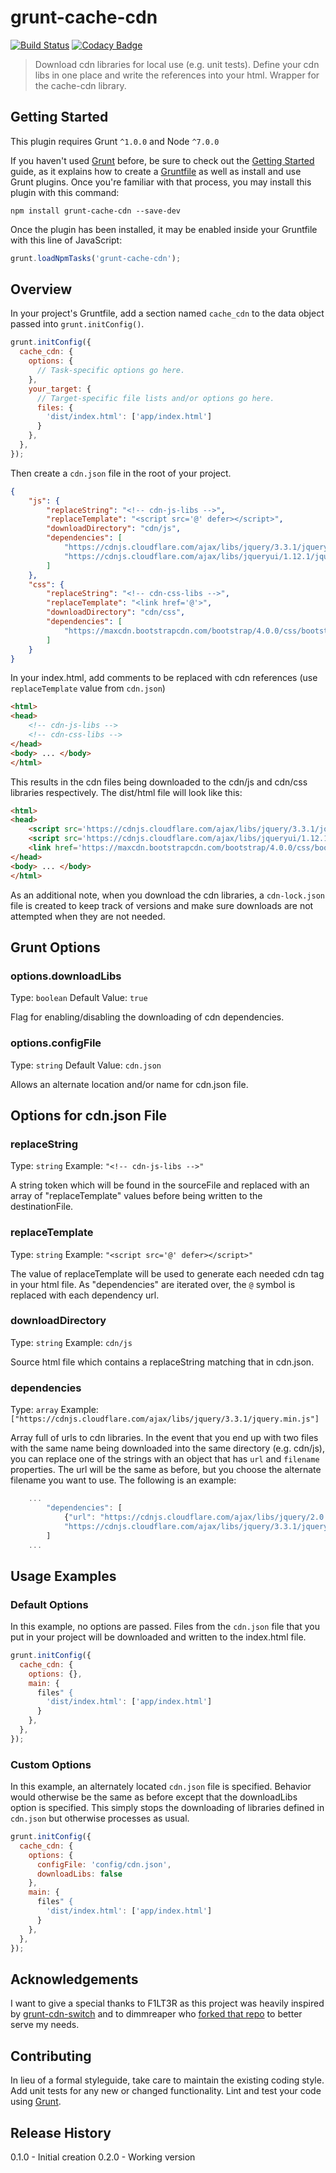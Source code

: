 # grunt-cache-cdn

[![Build Status](https://travis-ci.org/cmplank/grunt-cache-cdn.svg?branch=master)](https://travis-ci.org/cmplank/grunt-cache-cdn)
[![Codacy Badge](https://api.codacy.com/project/badge/Grade/04a3a50a63c64c26ae7deda67dc98308)](https://www.codacy.com/app/cmplank/grunt-cache-cdn?utm_source=github.com&amp;utm_medium=referral&amp;utm_content=cmplank/grunt-cache-cdn&amp;utm_campaign=Badge_Grade)

> Download cdn libraries for local use (e.g. unit tests). Define your cdn libs in one place and write the references into your html. Wrapper for the cache-cdn library.

## Getting Started
This plugin requires Grunt `^1.0.0` and Node `^7.0.0`

If you haven't used [Grunt](http://gruntjs.com/) before, be sure to check out the [Getting Started](http://gruntjs.com/getting-started) guide, as it explains how to create a [Gruntfile](http://gruntjs.com/sample-gruntfile) as well as install and use Grunt plugins. Once you're familiar with that process, you may install this plugin with this command:

```shell
npm install grunt-cache-cdn --save-dev
```

Once the plugin has been installed, it may be enabled inside your Gruntfile with this line of JavaScript:

```js
grunt.loadNpmTasks('grunt-cache-cdn');
```

## Overview
In your project's Gruntfile, add a section named `cache_cdn` to the data object passed into `grunt.initConfig()`.

```js
grunt.initConfig({
  cache_cdn: {
    options: {
      // Task-specific options go here.
    },
    your_target: {
      // Target-specific file lists and/or options go here.
      files: {
        'dist/index.html': ['app/index.html']
      }
    },
  },
});
```

Then create a `cdn.json` file in the root of your project.

```json
{
    "js": {
        "replaceString": "<!-- cdn-js-libs -->",
        "replaceTemplate": "<script src='@' defer></script>",
        "downloadDirectory": "cdn/js",
        "dependencies": [
            "https://cdnjs.cloudflare.com/ajax/libs/jquery/3.3.1/jquery.min.js",
            "https://cdnjs.cloudflare.com/ajax/libs/jqueryui/1.12.1/jquery-ui.min.js"
        ]
    },
    "css": {
        "replaceString": "<!-- cdn-css-libs -->",
        "replaceTemplate": "<link href='@'>",
        "downloadDirectory": "cdn/css",
        "dependencies": [
            "https://maxcdn.bootstrapcdn.com/bootstrap/4.0.0/css/bootstrap.min.css"
        ]
    }
}
```

In your index.html, add comments to be replaced with cdn references (use `replaceTemplate` value from `cdn.json`)

```html
<html>
<head>
    <!-- cdn-js-libs -->
    <!-- cdn-css-libs -->
</head>
<body> ... </body>
</html>
```

This results in the cdn files being downloaded to the cdn/js and cdn/css libraries respectively. The dist/html file will look like this:

```html
<html>
<head>
    <script src='https://cdnjs.cloudflare.com/ajax/libs/jquery/3.3.1/jquery.min.js' defer></script>
    <script src='https://cdnjs.cloudflare.com/ajax/libs/jqueryui/1.12.1/jquery-ui.min.js' defer></script>
    <link href='https://maxcdn.bootstrapcdn.com/bootstrap/4.0.0/css/bootstrap.min.css'>
</head>
<body> ... </body>
</html>
```

As an additional note, when you download the cdn libraries, a `cdn-lock.json` file is created to keep track of versions and make sure downloads are not attempted when they are not needed.

## Grunt Options

### options.downloadLibs
Type: `boolean`
Default Value: `true`

Flag for enabling/disabling the downloading of cdn dependencies.

### options.configFile
Type: `string`
Default Value: `cdn.json`

Allows an alternate location and/or name for cdn.json file.

## Options for cdn.json File

### replaceString
Type: `string`
Example: `"<!-- cdn-js-libs -->"`

A string token which will be found in the sourceFile and replaced with an array of "replaceTemplate" values before being written to the destinationFile.

### replaceTemplate
Type: `string`
Example: `"<script src='@' defer></script>"`

The value of replaceTemplate will be used to generate each needed cdn tag in your html file. As "dependencies" are iterated over, the `@` symbol is replaced with each dependency url.

### downloadDirectory
Type: `string`
Example: `cdn/js`

Source html file which contains a replaceString matching that in cdn.json.

### dependencies
Type: `array`
Example: `["https://cdnjs.cloudflare.com/ajax/libs/jquery/3.3.1/jquery.min.js"]`

Array full of urls to cdn libraries. In the event that you end up with two files with the same name being downloaded into the same directory (e.g. cdn/js), you can replace one of the strings with an object that has `url` and `filename` properties. The url will be the same as before, but you choose the alternate filename you want to use. The following is an example:

```javascript
    ...
        "dependencies": [
            {"url": "https://cdnjs.cloudflare.com/ajax/libs/jquery/2.0.0/jquery.min.js", "filename": "jquery2.min.js"},
            "https://cdnjs.cloudflare.com/ajax/libs/jquery/3.3.1/jquery.min.js"
        ]
    ...
```

## Usage Examples

### Default Options
In this example, no options are passed. Files from the `cdn.json` file that you put in your project will be downloaded and written to the index.html file.

```js
grunt.initConfig({
  cache_cdn: {
    options: {},
    main: {
      files" {
        'dist/index.html': ['app/index.html']
      }
    },
  },
});
```

### Custom Options
In this example, an alternately located `cdn.json` file is specified. Behavior would otherwise be the same as before except that the downloadLibs option is specified. This simply stops the downloading of libraries defined in `cdn.json` but otherwise processes as usual.

```js
grunt.initConfig({
  cache_cdn: {
    options: {
      configFile: 'config/cdn.json',
      downloadLibs: false
    },
    main: {
      files" {
        'dist/index.html': ['app/index.html']
      }
    },
  },
});
```


## Acknowledgements

I want to give a special thanks to F1LT3R as this project was heavily inspired by [grunt-cdn-switch](https://github.com/F1LT3R/grunt-cdn-switch) and to dimmreaper who [forked that repo](https://github.com/dimmreaper/grunt-cdn-switch) to better serve my needs.

## Contributing
In lieu of a formal styleguide, take care to maintain the existing coding style. Add unit tests for any new or changed functionality. Lint and test your code using [Grunt](http://gruntjs.com/).

## Release History
0.1.0 - Initial creation
0.2.0 - Working version

